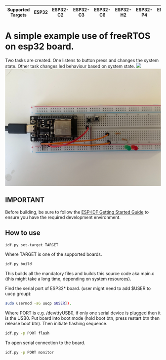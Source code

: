 | Supported Targets | ESP32 | ESP32-C2 | ESP32-C3 | ESP32-C6 | ESP32-H2 | ESP32-P4 | ESP32-S2 | ESP32-S3 |
| ----------------- | ----- | -------- | -------- | -------- | -------- | -------- | -------- | -------- |

# A simple example use of freeRTOS on esp32 board.
Two tasks are created. One listens to button press and changes the system state.
Other task changes led behaviour based on system state.
![](assets/video.gif)
![](assets/photo.jpg)

## IMPORTANT
Before building, be sure to follow the [ESP-IDF Getting Started Guide](https://idf.espressif.com/) to ensure you have the required development environment.

## How to use
```bash
idf.py set-target TARGET
```
Where TARGET is one of the supported boards.
```bash
idf.py build 
```
This builds all the mandatory files and builds this source code aka main.c (this
might take a long time, depending on system resources).

Find the serial port of ESP32* board. 
(user might need to add $USER to uucp group):
```bash
sudo usermod -aG uucp $USER]).
```
Where PORT is e.g. /dev/ttyUSB0, if only one serial device is plugged then it is
the USB0.
Put board into boot mode (hold boot btn, press restart btn then release boot btn). 
Then initiate flashing sequence.
```bash
idf.py -p PORT flash
```
To open serial connection to the board.
```bash
idf.py -p PORT monitor
```

